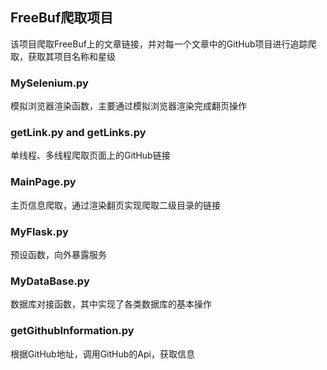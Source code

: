 ## FreeBuf爬取项目
该项目爬取FreeBuf上的文章链接，并对每一个文章中的GitHub项目进行追踪爬取，获取其项目名称和星级

### MySelenium.py
模拟浏览器渲染函数，主要通过模拟浏览器渲染完成翻页操作

### getLink.py and getLinks.py
单线程、多线程爬取页面上的GitHub链接

### MainPage.py
主页信息爬取，通过渲染翻页实现爬取二级目录的链接

### MyFlask.py
预设函数，向外暴露服务

### MyDataBase.py
数据库对接函数，其中实现了各类数据库的基本操作

### getGithubInformation.py
根据GitHub地址，调用GitHub的Api，获取信息
